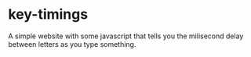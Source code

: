 # key-timings

A simple website with some javascript that tells you the milisecond delay between letters as you type something.